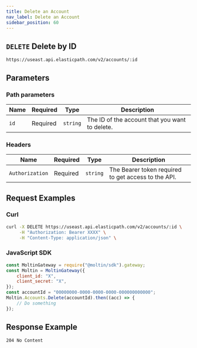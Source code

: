 ```yaml
---
title: Delete an Account
nav_label: Delete an Account
sidebar_position: 60
---
```


## `DELETE` Delete by ID

```http
https://useast.api.elasticpath.com/v2/accounts/:id
```

## Parameters

### Path parameters

| Name | Required | Type     | Description                                    |
| ---- | -------- | -------- | ---------------------------------------------- |
| `id` | Required | `string` | The ID of the account that you want to delete. |

### Headers

| Name            | Required | Type     | Description                                         |
| --------------- | -------- | -------- | --------------------------------------------------- |
| `Authorization` | Required | `string` | The Bearer token required to get access to the API. |

## Request Examples

### Curl

```bash
curl -X DELETE https://useast.api.elasticpath.com/v2/accounts/:id \
     -H "Authorization: Bearer XXXX" \
     -H "Content-Type: application/json" \
```

### JavaScript SDK

```javascript
const MoltinGateway = require("@moltin/sdk").gateway;
const Moltin = MoltinGateway({
    client_id: "X",
    client_secret: "X",
});
const accountId = "00000000-0000-0000-0000-000000000000";
Moltin.Accounts.Delete(accountId).then((acc) => {
    // Do something
});
```

## Response Example

`204 No Content`
